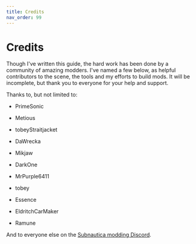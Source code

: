 ```yaml
---
title: Credits
nav_order: 99
---
```


# Credits

Though I've written this guide, the hard work has been done by a community of amazing modders. I've named a few below, as helpful contributors to the scene, the tools and my efforts to build mods. It will be incomplete, but thank you to everyone for your help and support.

Thanks to, but not limited to:

-   PrimeSonic

-   Metious

-   tobeyStraitjacket

-   DaWrecka

-   Mikjaw

-   DarkOne

-   MrPurple6411

-   tobey

-   Essence

-   EldritchCarMaker

-   Ramune


And to everyone else on the [Subnautica modding Discord](https://discord.com/invite/UpWuWwq).

